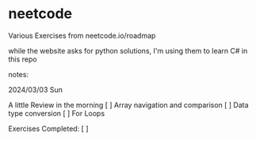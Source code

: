 # neetcode
Various Exercises from neetcode.io/roadmap

while the website asks for python solutions, I'm using them to learn C# in this repo

notes:

2024/03/03 Sun

A little Review in the morning
  [ ] Array navigation and comparison
  [ ] Data type conversion
  [ ] For Loops


Exercises Completed:
    [ ]